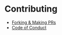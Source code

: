 # Contributing

-   [Forking & Making PRs](./forking_making_pr.md)
-   [Code of Conduct](./code_of_conduct.md)
